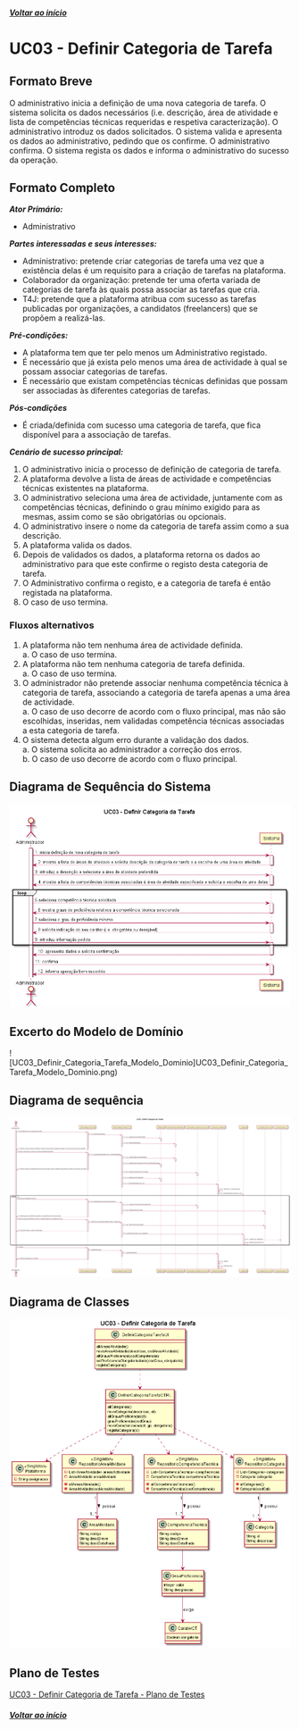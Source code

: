 ##### [Voltar ao início](https://github.com/blestonbandeiraUPSKILL/upskill_java1_labprg_grupo2/tree/main/README.md)

# UC03 - Definir Categoria de Tarefa

## Formato Breve

O administrativo inicia a definição de uma nova categoria de tarefa. O sistema solicita os dados necessários (i.e. descrição, área de atividade e lista de competências técnicas requeridas e respetiva caracterização). O administrativo introduz os dados solicitados. O
sistema valida e apresenta os dados ao administrativo, pedindo que os confirme. O administrativo confirma. O sistema regista os dados e informa o administrativo do sucesso da operação.


## Formato Completo

**_Ator Primário:_**

- Administrativo

**_Partes interessadas e seus interesses:_**

- Administrativo: pretende criar categorias de tarefa uma vez que a existência delas é um requisito para a criação de tarefas na  plataforma.
- Colaborador da organização: pretende ter uma oferta variada de categorias de tarefa às quais possa associar as tarefas que cria.
- T4J: pretende que a plataforma atribua com sucesso as tarefas publicadas por organizações, a candidatos (freelancers) que se propõem a realizá-las.

**_Pré-condições:_**

- A plataforma tem que ter pelo menos um Administrativo registado.
- É necessário que já exista pelo menos uma área de actividade à qual se possam associar categorias de tarefas.
- É necessário que existam competências técnicas definidas que possam ser associadas às diferentes categorias de tarefas.

**_Pós-condições_**

- É criada/definida com sucesso uma categoria de tarefa, que fica disponível para a associação de tarefas.

**_Cenário de sucesso principal:_**

1.	O administrativo inicia o processo de definição de categoria de tarefa.
2.	A plataforma devolve a lista de áreas de actividade e competências técnicas existentes na plataforma.
3.	O administrativo seleciona uma área de actividade, juntamente com as competências técnicas, definindo o grau mínimo exigido para as mesmas, assim como se são obrigatórias ou opcionais.
4.	O administrativo insere o nome da categoria de tarefa assim como a sua descrição.
5.	A plataforma valida os dados.
6.	Depois de validados os dados, a plataforma  retorna os dados ao administrativo para que este confirme o registo desta categoria de tarefa.
7.	O Administrativo confirma o registo, e a categoria de tarefa é então registada na plataforma.
8.	O caso de uso termina.

### Fluxos alternativos

1. A plataforma não tem nenhuma área de actividade definida. <br/>
    a. O caso de uso termina.
2. A plataforma não tem nenhuma categoria de tarefa definida. <br/>
    a. O caso de uso termina.
3. O administrador não pretende associar nenhuma competência técnica à categoria de tarefa, associando a categoria de tarefa apenas a uma área de actividade. <br/>
    a. O caso de uso decorre de acordo com o fluxo principal, mas não são escolhidas, inseridas, nem validadas competência técnicas associadas a esta categoria de tarefa.
4. O sistema detecta algum erro durante a validação dos dados. <br/>
    a. O sistema solicita ao administrador a correção dos erros. <br/>
    b. O caso de uso decorre de acordo com o fluxo principal.


## Diagrama de Sequência do Sistema
![UC03_Definir_Categoria_Tarefa_Diagrama_Sequencia_Sistema](UC03_Definir_Categoria_Tarefa_Diagrama_Sequencia_Sistema.png)

## Excerto do Modelo de Domínio
![UC03_Definir_Categoria_Tarefa_Modelo_Dominio]UC03_Definir_Categoria_Tarefa_Modelo_Dominio.png)

## Diagrama de sequência <br/>
![UC03_Definir_Categoria_Tarefa_Diagrama_Sequencia](UC03_Definir_Categoria_Tarefa_Diagrama_Sequencia.png)

## Diagrama de Classes <br/>
![UC03_Definir_Categoria_Tarefa_Diagrama_Classes](UC03_Definir_Categoria_Tarefa_Diagrama_Classes.png)

## Plano de Testes <br/>
[UC03 - Definir Categoria de Tarefa - Plano de Testes](UC03_Definir_Categoria_Tarefa_Test_Scenario.md)

##### [Voltar ao início](https://github.com/blestonbandeiraUPSKILL/upskill_java1_labprg_grupo2/tree/main/README.md)

